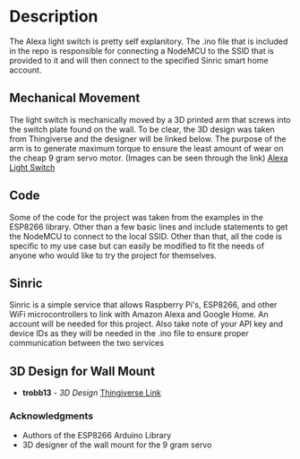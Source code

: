 # Description
The Alexa light switch is pretty self explanitory. The .ino file that is included in the repo is responsible for connecting a NodeMCU to the SSID that is provided to it and will then connect to the specified Sinric smart home account.
## Mechanical Movement
The light switch is mechanically moved by a 3D printed arm that screws into the switch plate found on the wall. To be clear, the 3D design was taken from Thingiverse and the designer will be linked below. The purpose of the arm is to generate maximum torque to ensure the least amount of wear on the cheap 9 gram servo motor. (Images can be seen through the link)
[Alexa Light Switch](csdutra.com)
## Code
Some of the code for the project was taken from the examples in the ESP8266 library. Other than a few basic lines and include statements to get the NodeMCU to connect to the local SSID. Other than that, all the code is specific to my use case but can easily be modified to fit the needs of anyone who would like to try the project for themselves.
## Sinric
Sinric is a simple service that allows Raspberry Pi's, ESP8266, and other WiFi microcontrollers to link with Amazon Alexa and Google Home. An account will be needed for this project. Also take note of your API key and device IDs as they will be needed in the .ino file to ensure proper communication between the two services
## 3D Design for Wall Mount
* **trobb13** - *3D Design*
[Thingiverse Link](https://www.thingiverse.com/thing:2826024)

### Acknowledgments
* Authors of the ESP8266 Arduino Library
* 3D designer of the wall mount for the 9 gram servo

